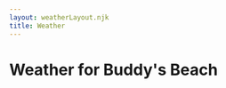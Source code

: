 ```yaml
---
layout: weatherLayout.njk
title: Weather
---
```


 <div id = "container">
    <h1 id = "myHeader">Weather for Buddy's Beach</h1>
 </div>


 <article id = "tide"></article>
